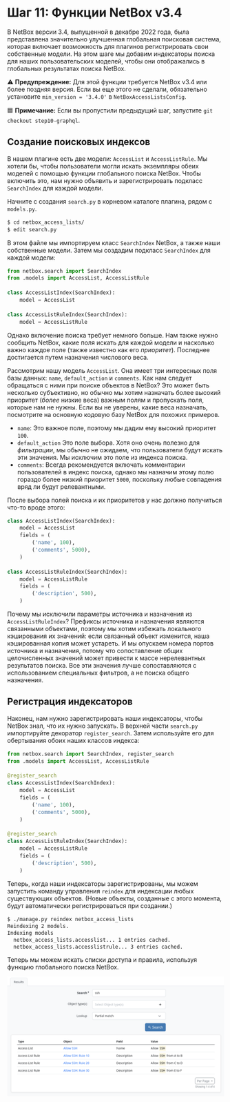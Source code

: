# Шаг 11: Функции NetBox v3.4

В NetBox версии 3.4, выпущенной в декабре 2022 года, была представлена ​​значительно улучшенная глобальная поисковая система, которая включает возможность для плагинов регистрировать свои собственные модели. На этом шаге мы добавим индексаторы поиска для наших пользовательских моделей, чтобы они отображались в глобальных результатах поиска NetBox.

:warning: **Предупреждение:** Для этой функции требуется NetBox v3.4 или более поздняя версия. Если вы еще этого не сделали, обязательно установите `min_version = '3.4.0'` в `NetBoxAccessListsConfig`.

:blue_square: **Примечание:** Если вы пропустили предыдущий шаг, запустите `git checkout step10-graphql`.

## Создание поисковых индексов

В нашем плагине есть две модели: `AccessList` и `AccessListRule`. Мы хотели бы, чтобы пользователи могли искать экземпляры обеих моделей с помощью функции глобального поиска NetBox. Чтобы включить это, нам нужно объявить и зарегистрировать подкласс `SearchIndex` для каждой модели.

Начните с создания `search.py` в корневом каталоге плагина, рядом с `models.py`.

```bash
$ cd netbox_access_lists/
$ edit search.py
```

В этом файле мы импортируем класс `SearchIndex` NetBox, а также наши собственные модели. Затем мы создадим подкласс `SearchIndex` для каждой модели:

```python
from netbox.search import SearchIndex
from .models import AccessList, AccessListRule

class AccessListIndex(SearchIndex):
    model = AccessList

class AccessListRuleIndex(SearchIndex):
    model = AccessListRule
```

Однако включение поиска требует немного больше. Нам также нужно сообщить NetBox, какие поля искать для каждой модели и насколько важно каждое поле (также известно как его _приоритет_). Последнее достигается путем назначения числового веса.

Рассмотрим нашу модель `AccessList`. Она имеет три интересных поля базы данных: `name`, `default_action` и `comments`. Как нам следует обращаться с ними при поиске объектов в NetBox? Это может быть несколько субъективно, но обычно мы хотим назначать более высокий приоритет (_более_ низкие веса) важным полям и пропускать поля, которые нам не нужны. Если вы не уверены, какие веса назначать, посмотрите на основную кодовую базу NetBox для похожих примеров.

* `name`: Это важное поле, поэтому мы дадим ему высокий приоритет `100`.
* `default_action` Это поле выбора. Хотя оно очень полезно для _фильтрации_, мы обычно не ожидаем, что пользователи будут искать эти значения. Мы исключим это поле из индекса поиска.
* `comments`: Всегда рекомендуется включать комментарии пользователей в индекс поиска, однако мы назначим этому полю гораздо более низкий приоритет `5000`, поскольку любые совпадения вряд ли будут релевантными.

После выбора полей поиска и их приоритетов у нас должно получиться что-то вроде этого:

```python
class AccessListIndex(SearchIndex):
    model = AccessList
    fields = (
        ('name', 100),
        ('comments', 5000),
    )

class AccessListRuleIndex(SearchIndex):
    model = AccessListRule
    fields = (
        ('description', 500),
    )
```

Почему мы исключили параметры источника и назначения из `AccessListRuleIndex`? Префиксы источника и назначения являются связанными объектами, поэтому мы хотим избежать локального кэширования их значений: если связанный объект изменится, наша кэшированная копия может устареть. И мы опускаем номера портов источника и назначения, потому что сопоставление общих целочисленных значений может привести к массе нерелевантных результатов поиска. Все эти значения лучше сопоставляются с использованием специальных фильтров, а не поиска общего назначения.

## Регистрация индексаторов

Наконец, нам нужно зарегистрировать наши индексаторы, чтобы NetBox знал, что их нужно запускать. В верхней части `search.py` импортируйте декоратор `register_search`. Затем используйте его для обертывания обоих наших классов индекса:

```python
from netbox.search import SearchIndex, register_search
from .models import AccessList, AccessListRule

@register_search
class AccessListIndex(SearchIndex):
    model = AccessList
    fields = (
        ('name', 100),
        ('comments', 5000),
    )

@register_search
class AccessListRuleIndex(SearchIndex):
    model = AccessListRule
    fields = (
        ('description', 500),
    )
```

Теперь, когда наши индексаторы зарегистрированы, мы можем запустить команду управления `reindex` для индексации любых существующих объектов. (Новые объекты, созданные с этого момента, будут автоматически регистрироваться при создании.)

```
$ ./manage.py reindex netbox_access_lists
Reindexing 2 models.
Indexing models
  netbox_access_lists.accesslist... 1 entries cached.
  netbox_access_lists.accesslistrule... 3 entries cached.
```

Теперь мы можем искать списки доступа и правила, используя функцию глобального поиска NetBox.

![Результаты поиска](/images/step11-search-results.png)

<div align="center">



</div>